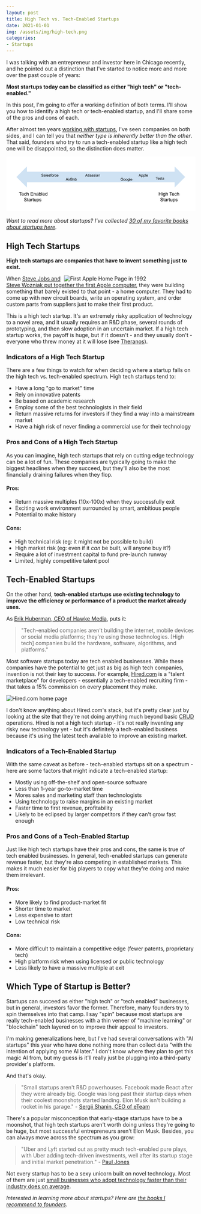 ```yaml
---
layout: post
title: High Tech vs. Tech-Enabled Startups
date: 2021-01-01
img: /assets/img/high-tech.png
categories:
- Startups
---
```


I was talking with an entrepreneur and investor here in Chicago recently, and he pointed out a distinction that I've started to notice more and more over the past couple of years:

**Most startups today can be classified as either "high tech" or "tech-enabled."**

In this post, I'm going to offer a working definition of both terms. I'll show you how to identify a high tech or tech-enabled startup, and I'll share some of the pros and cons of each.

After almost ten years [working with startups](/posts/working-at-startup), I've seen companies on both sides, and I can tell you that *neither type is inherently better than the other*. That said, founders who try to run a tech-enabled startup like a high tech one will be disappointed, so the distinction does matter.

![The spectrum of high tech vs. tech enabled startups](/assets/img/high-tech-vs-tech-enabled-spectrum.png)

_Want to read more about startups? I've collected [30 of my favorite books about startups here](https://www.karllhughes.com/posts/startup-books)._

## High Tech Startups

**High tech startups are companies that have to invent something just to exist.**

<img src="https://i.imgur.com/5eK7AmE.png" alt="First Apple Home Page in 1992" style="float:right; width: 350px; height: auto;" />

When [Steve Jobs and Steve Wozniak put together the first Apple computer](https://www.loc.gov/rr/business/businesshistory/April/apple.html), they were building something that barely existed to that point - a home computer. They had to come up with new circuit boards, write an operating system, and order custom parts from suppliers just to make their first product.

This is a high tech startup. It's an extremely risky application of technology to a novel area, and it usually requires an R&D phase, several rounds of prototyping, and then slow adoption in an uncertain market. If a high tech startup works, the payoff is huge, but if it doesn't - and they usually don't - everyone who threw money at it will lose (see [Theranos](https://en.wikipedia.org/wiki/Theranos)).

### Indicators of a High Tech Startup
There are a few things to watch for when deciding where a startup falls on the high tech vs. tech-enabled spectrum. High tech startups tend to:

- Have a long "go to market" time
- Rely on innovative patents
- Be based on academic research
- Employ some of the best technologists in their field
- Return massive returns for investors if they find a way into a mainstream market
- Have a high risk of never finding a commercial use for their technology

### Pros and Cons of a High Tech Startup
As you can imagine, high tech startups that rely on cutting edge technology can be a lot of fun. These companies are typically going to make the biggest headlines when they succeed, but they'll also be the most financially draining failures when they flop.

#### Pros:
- Return massive multiples (10x-100x) when they successfully exit
- Exciting work environment surrounded by smart, ambitious people
- Potential to make history

#### Cons:
- High technical risk (eg: it might not be possible to build)
- High market risk (eg: even if it _can_ be built, will anyone buy it?)
- Require a lot of investment capital to fund pre-launch runway
- Limited, highly competitive talent pool

## Tech-Enabled Startups

On the other hand, **tech-enabled startups use existing technology to improve the efficiency or performance of a product the market already uses.**

As [Erik Huberman, CEO of Hawke Media](https://www.entrepreneur.com/article/283345), puts it:

> "Tech-enabled companies aren't building the internet, mobile devices or social media platforms; they're using those technologies. [High tech] companies build the hardware, software, algorithms, and platforms."

Most software startups today are tech enabled businesses. While these companies have the potential to get just as big as high tech companies, invention is not their key to success. For example, [Hired.com](https://hired.com/) is a "talent marketplace" for developers - essentially a tech-enabled recruiting firm - that takes a 15% commission on every placement they make.

![Hired.com home page](https://i.imgur.com/VAPbCFn.png)

I don't know anything about Hired.com's stack, but it's pretty clear just by looking at the site that they're not doing anything much beyond basic [CRUD](https://en.wikipedia.org/wiki/Create,_read,_update_and_delete) operations. Hired is not a high tech startup - it's not really inventing any risky new technology yet - but it's definitely a tech-enabled business because it's using the latest tech available to improve an existing market.

### Indicators of a Tech-Enabled Startup
With the same caveat as before - tech-enabled startups sit on a spectrum - here are some factors that might indicate a tech-enabled startup:

- Mostly using off-the-shelf and open-source software
- Less than 1-year go-to-market time
- Mores sales and marketing staff than technologists
- Using technology to raise margins in an existing market
- Faster time to first revenue, profitability
- Likely to be eclipsed by larger competitors if they can't grow fast enough

### Pros and Cons of a Tech-Enabled Startup
Just like high tech startups have their pros and cons, the same is true of tech enabled businesses. In general, tech-enabled startups can generate revenue faster, but they're also competing in established markets. This makes it much easier for big players to copy what they're doing and make them irrelevant.

#### Pros:
- More likely to find product-market fit
- Shorter time to market
- Less expensive to start
- Low technical risk

#### Cons:
- More difficult to maintain a competitive edge (fewer patents, proprietary tech)
- High platform risk when using licensed or public technology
- Less likely to have a massive multiple at exit

## Which Type of Startup is Better?
Startups can succeed as either "high tech" or "tech enabled" businesses, but in general, investors favor the former. Therefore, many founders try to spin themselves into that camp. I say "spin" because most startups are really tech-enabled businesses with a thin veneer of "machine learning" or "blockchain" tech layered on to improve their appeal to investors.

I'm making generalizations here, but I've had several conversations with "AI startups" this year who have done nothing more than collect data "with the intention of applying some AI later." I don't know where they plan to get this magic AI from, but my guess is it'll really just be plugging into a third-party provider's platform.

And that's okay.

> "Small startups aren't R&D powerhouses. Facebook made React after they were already big. Google was long past their startup days when their coolest moonshots started landing. Elon Musk isn't building a rocket in his garage." - [Sergii Shanin, CEO of eTeam](https://www.eteam.io/blog/are-startups-really-innovative)

There's a popular misconception that early-stage startups have to be a moonshot, that high tech startups aren't worth doing unless they're going to be huge, but most successful entrepreneurs aren't Elon Musk. Besides, you can always move across the spectrum as you grow:

> "Uber and Lyft started out as pretty much tech-enabled pure plays, with Uber adding tech-driven investments, well after its startup stage and initial market penetration." - [Paul Jones](https://www.michaelbest.com/People/Paul-Jones)

Not every startup has to be a sexy unicorn built on novel technology. Most of them are just [small businesses who adopt technology faster than their industry does on average](https://www.karllhughes.com/posts/myths-working-engineer-startup).

_Interested in learning more about startups? Here are [the books I recommend to founders](https://www.karllhughes.com/posts/startup-books)._ 
